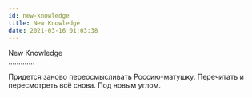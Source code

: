 ```yaml
---
id: new-knowledge
title: New Knowledge
date: 2021-03-16 01:03:38
---
```


New Knowledge  
.............

Придется заново переосмысливать Россию-матушку. Перечитать и пересмотреть всё снова. Под новым углом.
